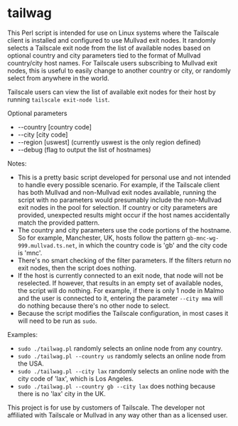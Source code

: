 # tailwag

This Perl script is intended for use on Linux systems where the Tailscale client is installed and configured to use Mullvad exit nodes. It randomly selects a Tailscale exit node from the list of available nodes based on optional country and city parameters tied to the format of Mullvad country/city host names. For Tailscale users subscribing to Mullvad exit nodes, this is useful to easily change to another country or city, or randomly select from anywhere in the world.

Tailscale users can view the list of available exit nodes for their host by running `tailscale exit-node list`.

Optional parameters

* --country [country code]
* --city [city code]
* --region [uswest] (currently uswest is the only region defined)
* --debug (flag to output the list of hostnames)

Notes:

* This is a pretty basic script developed for personal use and not intended to handle every possible scenario. For example, if the Tailscale client has both Mullvad and non-Mullvad exit nodes available, running the script with no parameters would presumably include the non-Mullvad exit nodes in the pool for selection. If country or city parameters are provided, unexpected results might occur if the host names accidentally match the provided pattern.
* The country and city parameters use the code portions of the hostname. So for example, Manchester, UK, hosts follow the pattern `gb-mnc-wg-999.mullvad.ts.net`, in which the country code is 'gb' and the city code is 'mnc'.
* There's no smart checking of the filter parameters. If the filters return no exit nodes, then the script does nothing.
* If the host is currently connected to an exit node, that node will not be reselected. If however, that results in an empty set of available nodes, the script will do nothing. For example, if there is only 1 node in Malmo and the user is connected to it, entering the parameter `--city mma` will do nothing because there's no other node to select.
* Because the script modifies the Tailscale configuration, in most cases it will need to be run as `sudo`.

Examples:

* `sudo ./tailwag.pl` randomly selects an online node from any country.
* `sudo ./tailwag.pl --country us` randomly selects an online node from the USA.
* `sudo ./tailwag.pl --city lax` randomly selects an online node with the city code of 'lax', which is Los Angeles.
* `sudo ./tailwag.pl --country gb --city lax` does nothing because there is no 'lax' city in the UK.

This project is for use by customers of Tailscale. The developer not affiliated with Tailscale or Mullvad in any way other than as a licensed user.
